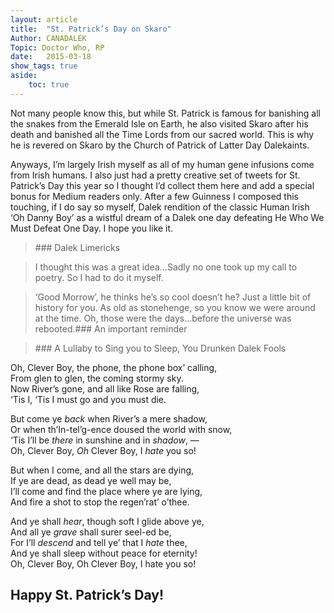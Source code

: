 ```yaml
---
layout: article
title:	"St. Patrick’s Day on Skaro"
Author: CANADALEK
Topic: Doctor Who, RP
date:	2015-03-18
show_tags: true
aside: 
    toc: true
---
```


  Not many people know this, but while St. Patrick is famous for banishing all the snakes from the Emerald Isle on Earth, he also visited Skaro after his death and banished all the Time Lords from our sacred world. This is why he is revered on Skaro by the Church of Patrick of Latter Day Dalekaints.

Anyways, I’m largely Irish myself as all of my human gene infusions come from Irish humans. I also just had a pretty creative set of tweets for St. Patrick’s Day this year so I thought I’d collect them here and add a special bonus for Medium readers only. After a few Guinness I composed this touching, if I do say so myself, Dalek rendition of the classic Human Irish ‘Oh Danny Boy’ as a wistful dream of a Dalek one day defeating He Who We Must Defeat One Day. I hope you like it.


> [](https://twitter.com/CANADALEK/status/577813383728226304)
> [](https://twitter.com/CANADALEK/status/577843085331271680)### Dalek Limericks


> [](https://twitter.com/CANADALEK/status/577850452013936640)I thought this was a great idea…Sadly no one took up my call to poetry. So I had to do it myself.


> [](https://twitter.com/CANADALEK/status/577858219822968832)
> [](https://twitter.com/CANADALEK/status/577858446164385792)‘Good Morrow’, he thinks he’s so cool doesn’t he?
> [](https://twitter.com/CANADALEK/status/577899485415735296)Just a little bit of history for you. As old as stonehenge, so you know we were around at the time. Oh, those were the days…before the universe was rebooted.### An important reminder


> [](https://twitter.com/CANADALEK/status/577956086860369920)### A Lullaby to Sing you to Sleep, You Drunken Dalek Fools

Oh, Clever Boy, the phone, the phone box’ calling,  
From glen to glen, the coming stormy sky.  
Now River’s gone, and all like Rose are falling,  
‘Tis I, ‘Tis I must go and you must die.

But come ye *back* when River’s a mere shadow,  
Or when th’In-tel’g-ence doused the world with snow,  
‘Tis I’ll be *there* in sunshine and in *shadow*, —  
Oh, Clever Boy, *Oh* Clever Boy, I *hate* you so!

But when I come, and all the stars are dying,  
If ye are dead, as dead ye well may be,  
I’ll come and find the place where ye are lying,  
And fire a shot to stop the regen’rat’ o’thee.

And ye shall *hear*, though soft I glide above ye,  
And all ye *grave* shall surer seel-ed be,  
For I’ll *descend* and tell ye’ that I *hate* thee,  
And ye shall sleep without peace for eternity!  
Oh, Clever Boy, Oh Clever Boy, I hate you so!

Happy St. Patrick’s Day!
------------------------

  

